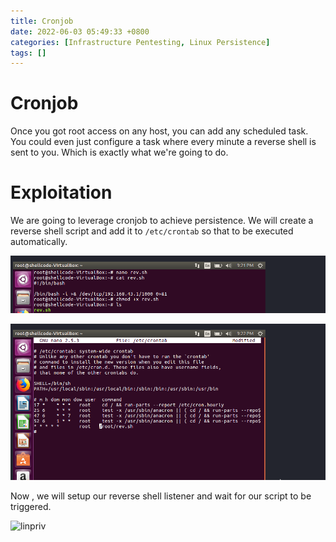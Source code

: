 ```yaml
---
title: Cronjob
date: 2022-06-03 05:49:33 +0800
categories: [Infrastructure Pentesting, Linux Persistence]
tags: []  
---
```


# Cronjob

Once you got root access on any host, you can add any scheduled task. You could even just configure a task where every minute a reverse shell is sent to you. Which is exactly what we're going to do.


# Exploitation

We are going to leverage cronjob to achieve persistence. We will create a reverse shell script and add it to `/etc/crontab` so that to be executed automatically.

![linpriv](https://raw.githubusercontent.com/cyberkhalid/cyberkhalid.github.io/main/assets/img/ipentest/pcron1.png)

![linpriv](https://raw.githubusercontent.com/cyberkhalid/cyberkhalid.github.io/main/assets/img/ipentest/pcron2.png)

Now , we will setup our reverse shell listener and wait for our script to be triggered.

![linpriv](https://raw.githubusercontent.com/cyberkhalid/cyberkhalid.github.io/main/assets/img/ipentest/pcron4)
 
